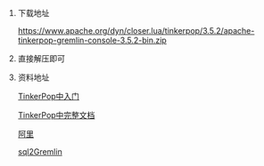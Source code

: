 1. 下载地址

   https://www.apache.org/dyn/closer.lua/tinkerpop/3.5.2/apache-tinkerpop-gremlin-console-3.5.2-bin.zip

2. 直接解压即可

3. 资料地址

   [TinkerPop中入门](https://tinkerpop.apache.org/docs/current/tutorials/getting-started/)

   [TinkerPop中完整文档](https://tinkerpop.apache.org/docs/3.5.2/reference/#gremlin-drivers-variants)

   [阿里](http://tinkerpop-gremlin.cn/)

   [sql2Gremlin](http://sql2gremlin.com/)